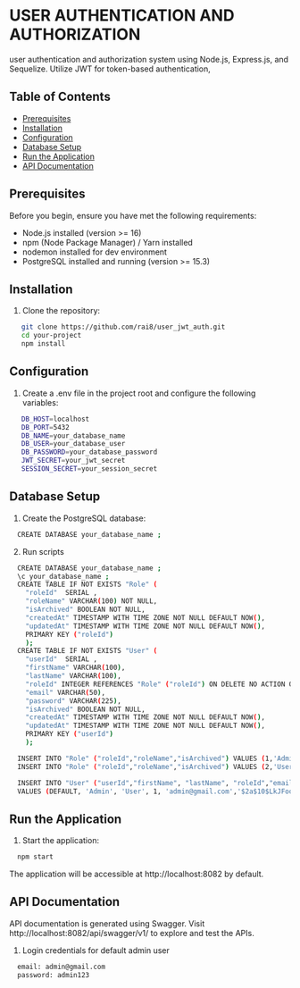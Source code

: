 # USER AUTHENTICATION AND AUTHORIZATION

user authentication and authorization system using Node.js, Express.js, and Sequelize. Utilize JWT for token-based authentication,

## Table of Contents

- [Prerequisites](#prerequisites)
- [Installation](#installation)
- [Configuration](#configuration)
- [Database Setup](#database-setup)
- [Run the Application](#run-the-application)
- [API Documentation](#api-documentation)

## Prerequisites

Before you begin, ensure you have met the following requirements:

- Node.js installed (version >= 16)
- npm (Node Package Manager) / Yarn installed
- nodemon installed for dev environment
- PostgreSQL installed and running (version >= 15.3)

## Installation

1. Clone the repository:

```bash
   git clone https://github.com/rai8/user_jwt_auth.git
   cd your-project
   npm install
```

## Configuration

1. Create a .env file in the project root and configure the following variables:

```bash
   DB_HOST=localhost
   DB_PORT=5432
   DB_NAME=your_database_name
   DB_USER=your_database_user
   DB_PASSWORD=your_database_password
   JWT_SECRET=your_jwt_secret
   SESSION_SECRET=your_session_secret
```

## Database Setup

1. Create the PostgreSQL database:

```bash
  CREATE DATABASE your_database_name ;
```

2. Run scripts

```bash
  CREATE DATABASE your_database_name ;
  \c your_database_name ;
  CREATE TABLE IF NOT EXISTS "Role" (
    "roleId"  SERIAL ,
    "roleName" VARCHAR(100) NOT NULL,
    "isArchived" BOOLEAN NOT NULL,
    "createdAt" TIMESTAMP WITH TIME ZONE NOT NULL DEFAULT NOW(),
    "updatedAt" TIMESTAMP WITH TIME ZONE NOT NULL DEFAULT NOW(),
    PRIMARY KEY ("roleId")
    );
  CREATE TABLE IF NOT EXISTS "User" (
    "userId"  SERIAL ,
    "firstName" VARCHAR(100),
    "lastName" VARCHAR(100),
    "roleId" INTEGER REFERENCES "Role" ("roleId") ON DELETE NO ACTION ON UPDATE CASCADE,
    "email" VARCHAR(50),
    "password" VARCHAR(225),
    "isArchived" BOOLEAN NOT NULL,
    "createdAt" TIMESTAMP WITH TIME ZONE NOT NULL DEFAULT NOW(),
    "updatedAt" TIMESTAMP WITH TIME ZONE NOT NULL DEFAULT NOW(),
    PRIMARY KEY ("userId")
    );

  INSERT INTO "Role" ("roleId","roleName","isArchived") VALUES (1,'Admin',false);
  INSERT INTO "Role" ("roleId","roleName","isArchived") VALUES (2,'User',false);

  INSERT INTO "User" ("userId","firstName", "lastName", "roleId","email", "password", "isArchived")
  VALUES (DEFAULT, 'Admin', 'User', 1, 'admin@gmail.com','$2a$10$LkJFootOsEzpPnPtyvuku7BaxF0gMLr1/CohhVZH81x3PX9QdSeq', false );
```

## Run the Application

1. Start the application:

```bash
  npm start
```

The application will be accessible at http://localhost:8082 by default.

## API Documentation

API documentation is generated using Swagger. Visit http://localhost:8082/api/swagger/v1/ to explore and test the APIs.

1. Login credentials for default admin user

```bash
  email: admin@gmail.com
  password: admin123
```
